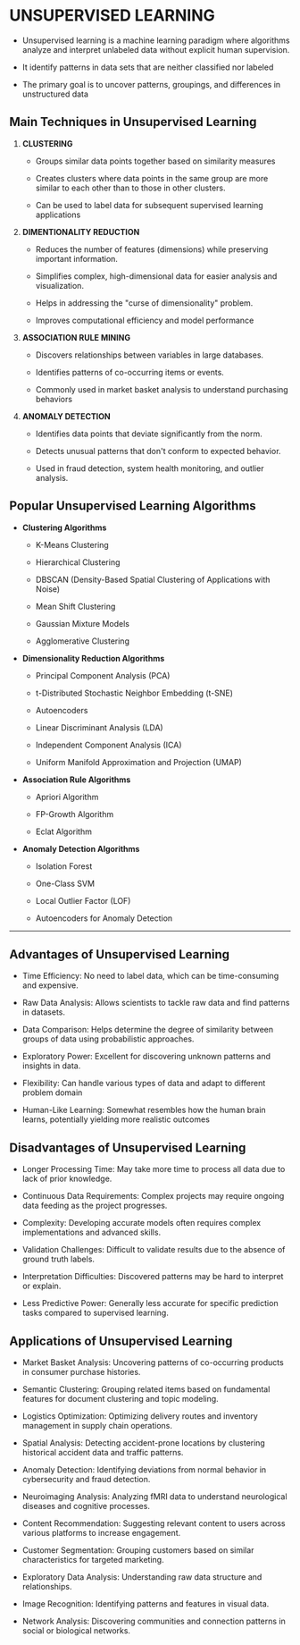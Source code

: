 # UNSUPERVISED LEARNING

- Unsupervised learning is a machine learning paradigm where algorithms analyze and interpret unlabeled data without explicit human supervision.

- It identify patterns in data sets that are neither classified nor labeled

- The primary goal is to uncover patterns, groupings, and differences in unstructured data

## Main Techniques in Unsupervised Learning

1. **CLUSTERING** 
   - Groups similar data points together based on similarity measures

   - Creates clusters where data points in the same group are more similar to each other than to those in other clusters.

   - Can be used to label data for subsequent supervised learning applications

2. **DIMENTIONALITY REDUCTION**
    - Reduces the number of features (dimensions) while preserving important information.

    - Simplifies complex, high-dimensional data for easier analysis and visualization.

    - Helps in addressing the "curse of dimensionality" problem.

   - Improves computational efficiency and model performance
3. **ASSOCIATION RULE MINING**
     - Discovers relationships between variables in large databases.

   - Identifies patterns of co-occurring items or events.

    - Commonly used in market basket analysis to understand purchasing behaviors

4. **ANOMALY DETECTION**
      - Identifies data points that deviate significantly from the norm.

   - Detects unusual patterns that don't conform to expected behavior.

    - Used in fraud detection, system health monitoring, and outlier analysis.

## Popular Unsupervised Learning Algorithms

- **Clustering Algorithms** 
    -  K-Means Clustering

    - Hierarchical Clustering

   - DBSCAN (Density-Based Spatial Clustering of Applications with Noise)

  - Mean Shift Clustering

  - Gaussian Mixture Models

  - Agglomerative Clustering

- **Dimensionality Reduction Algorithms**
   - Principal Component Analysis (PCA)

  - t-Distributed Stochastic Neighbor Embedding (t-SNE)

   - Autoencoders

    - Linear Discriminant Analysis (LDA)

    - Independent Component Analysis (ICA)

    - Uniform Manifold Approximation and Projection (UMAP)

- **Association Rule Algorithms** 
    - Apriori Algorithm

    - FP-Growth Algorithm

    - Eclat Algorithm

- **Anomaly Detection Algorithms**
   - Isolation Forest

    - One-Class SVM

    - Local Outlier Factor (LOF)

    - Autoencoders for Anomaly Detection


----
## Advantages of Unsupervised Learning

- Time Efficiency: No need to label data, which can be time-consuming and expensive.

- Raw Data Analysis: Allows scientists to tackle raw data and find patterns in datasets.

- Data Comparison: Helps determine the degree of similarity between groups of data using probabilistic approaches.

- Exploratory Power: Excellent for discovering unknown patterns and insights in data.

- Flexibility: Can handle various types of data and adapt to different problem domain

- Human-Like Learning: Somewhat resembles how the human brain learns, potentially yielding more realistic outcomes

## Disadvantages of Unsupervised Learning

- Longer Processing Time: May take more time to process all data due to lack of prior knowledge.

- Continuous Data Requirements: Complex projects may require ongoing data feeding as the project progresses.

- Complexity: Developing accurate models often requires complex implementations and advanced skills.

- Validation Challenges: Difficult to validate results due to the absence of ground truth labels.

- Interpretation Difficulties: Discovered patterns may be hard to interpret or explain.

- Less Predictive Power: Generally less accurate for specific prediction tasks compared to supervised learning.


## Applications of Unsupervised Learning

- Market Basket Analysis: Uncovering patterns of co-occurring products in consumer purchase histories.

- Semantic Clustering: Grouping related items based on fundamental features for document clustering and topic modeling.

- Logistics Optimization: Optimizing delivery routes and inventory management in supply chain operations.

- Spatial Analysis: Detecting accident-prone locations by clustering historical accident data and traffic patterns.

- Anomaly Detection: Identifying deviations from normal behavior in cybersecurity and fraud detection.

- Neuroimaging Analysis: Analyzing fMRI data to understand neurological diseases and cognitive processes.

- Content Recommendation: Suggesting relevant content to users across various platforms to increase engagement.

- Customer Segmentation: Grouping customers based on similar characteristics for targeted marketing.

- Exploratory Data Analysis: Understanding raw data structure and relationships.

- Image Recognition: Identifying patterns and features in visual data.

- Network Analysis: Discovering communities and connection patterns in social or biological networks.